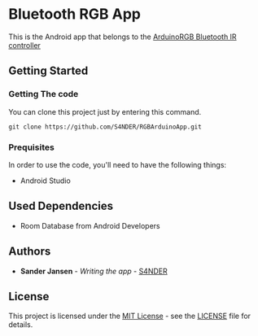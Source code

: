 # Bluetooth RGB App
This is the Android app that belongs to the [ArduinoRGB Bluetooth IR controller](https://github.com/S4NDER/ArduinoRGB_Bluetooth_IR_controller.git)

## Getting Started
### Getting The code
You can clone this project just by entering this command.
```
git clone https://github.com/S4NDER/RGBArduinoApp.git
```

### Prequisites
In order to use the code, you'll need to have the following things:
* Android Studio


## Used Dependencies
* Room Database from Android Developers

## Authors
* **Sander Jansen** - *Writing the app* - [S4NDER](https://github.com/S4NDER)

## License
This project is licensed under the [MIT License](LICENSE) - see the [LICENSE](LICENSE) file for details.
